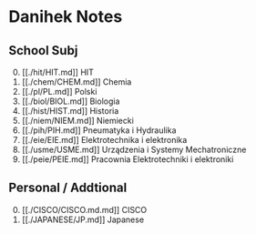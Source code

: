 # Danihek Notes

## School Subj
0. [[./hit/HIT.md]]   HIT
1. [[./chem/CHEM.md]] Chemia
2. [[./pl/PL.md]]     Polski
3. [[./biol/BIOL.md]] Biologia
4. [[./hist/HIST.md]] Historia
5. [[./niem/NIEM.md]] Niemiecki
6. [[./pih/PIH.md]]   Pneumatyka i Hydraulika 
7. [[./eie/EIE.md]]   Elektrotechnika i elektronika
8. [[./usme/USME.md]] Urządzenia i Systemy Mechatroniczne
9. [[./peie/PEIE.md]] Pracownia Elektrotechniki i elektroniki

## Personal / Addtional
0. [[./CISCO/CISCO.md.md]] CISCO
1. [[./JAPANESE/JP.md]] Japanese
